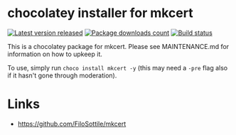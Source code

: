 # chocolatey installer for mkcert

[![Latest version released](https://img.shields.io/chocolatey/v/mkcert.svg)](https://chocolatey.org/packages/mkcert)
[![Package downloads count](https://img.shields.io/chocolatey/dt/mkcert.svg)](https://chocolatey.org/packages/mkcert)
[![Build status](https://ci.appveyor.com/api/projects/status/jlaerm5b14vg8pwb/branch/master?svg=true)](https://ci.appveyor.com/project/StefanScherer/choco-mkcert/branch/master)

This is a chocolatey package for mkcert. Please see MAINTENANCE.md
for information on how to upkeep it.

To use, simply run `choco install mkcert -y` (this may need a `-pre`
flag also if it hasn't gone through moderation).

# Links

* https://github.com/FiloSottile/mkcert
